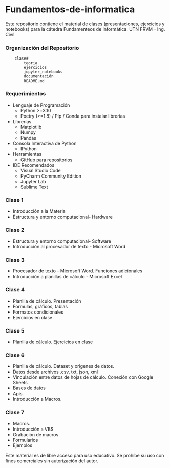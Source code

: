 # Fundamentos-de-informatica

Este repositorio contiene el material de clases (presentaciones, ejercicios y notebooks) para la cátedra Fundamenteos de informática. UTN FRVM - Ing. Civíl


### Organización del Repositorio

``` 
    clase#
        teoria
        ejercicios
        jupyter_notebooks
        documentación
        README.md
```

### Requerimientos
* Lenguaje de Programación
    * Python >=3.10
    * Poetry (>=1.8) / Pip / Conda para instalar librerías
* Librerías
    * Matplotlib
    * Numpy
	* Pandas
* Consola Interactiva de Python 
    * IPython
* Herramientas
    * GitHub para repositorios
* IDE Recomendados 
    * Visual Studio Code
    * PyCharm Community Edition
    * Jupyter Lab  
    * Sublime Text

### Clase 1 
* Introducción a la Materia
* Estructura y entorno computacional- Hardware 

### Clase 2 
* Estructura y entorno computacional- Software
* Introducción al procesador de texto - Microsoft Word

### Clase 3 
* Procesador de texto - Microsoft Word. Funciones adicionales
* Introducción a planillas de cálculo - Microsoft Excel

### Clase 4
* Planilla de cálculo. Presentación
* Formulas, gráficos, tablas
* Formatos condicionales
* Ejercicios en clase

### Clase 5
* Planilla de cálculo. Ejercicios en clase

### Clase 6
* Planilla de cálculo. Dataset y origenes de datos. 
* Datos desde archivos .csv, txt, json, xml
* Vinculación entre datos de hojas de cálculo. Conexión con Google Sheets
* Bases de datos
* Apis.
* Introducción a Macros.

### Clase 7
* Macros.
* Introducción a VBS
* Grabación de macros
* Formularios
* Ejemplos

Este material es de libre acceso para uso educativo. Se prohíbe su uso con fines comerciales sin autorización del autor.
